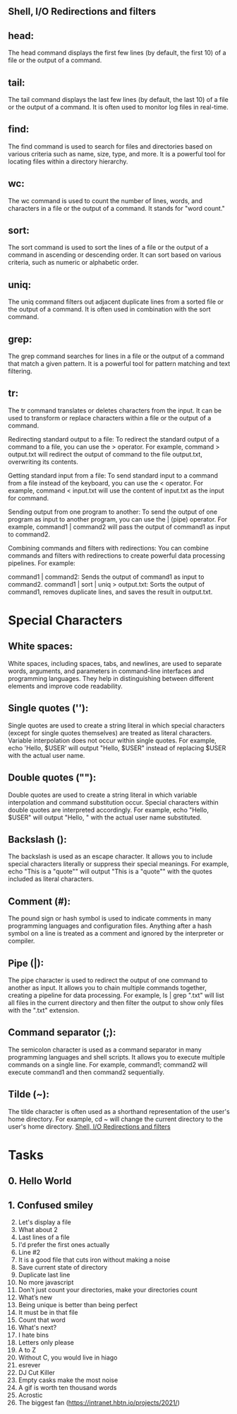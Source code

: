 ## Shell, I/O Redirections and filters
## head: 
The head command displays the first few lines (by default, the first 10) of a file or the output of a command.

## tail: 
The tail command displays the last few lines (by default, the last 10) of a file or the output of a command. It is often used to monitor log files in real-time.

## find: 
The find command is used to search for files and directories based on various criteria such as name, size, type, and more. It is a powerful tool for locating files within a directory hierarchy.

## wc: 
The wc command is used to count the number of lines, words, and characters in a file or the output of a command. It stands for "word count."

## sort: 
The sort command is used to sort the lines of a file or the output of a command in ascending or descending order. It can sort based on various criteria, such as numeric or alphabetic order.

## uniq: 
The uniq command filters out adjacent duplicate lines from a sorted file or the output of a command. It is often used in combination with the sort command.

## grep: 
The grep command searches for lines in a file or the output of a command that match a given pattern. It is a powerful tool for pattern matching and text filtering.

## tr: 
The tr command translates or deletes characters from the input. It can be used to transform or replace characters within a file or the output of a command.

Redirecting standard output to a file: To redirect the standard output of a command to a file, you can use the > operator. For example, command > output.txt will redirect the output of command to the file output.txt, overwriting its contents.

Getting standard input from a file: To send standard input to a command from a file instead of the keyboard, you can use the < operator. For example, command < input.txt will use the content of input.txt as the input for command.

Sending output from one program to another: To send the output of one program as input to another program, you can use the | (pipe) operator. For example, command1 | command2 will pass the output of command1 as input to command2.

Combining commands and filters with redirections: You can combine commands and filters with redirections to create powerful data processing pipelines. For example:

command1 | command2: Sends the output of command1 as input to command2.
command1 | sort | uniq > output.txt: Sorts the output of command1, removes duplicate lines, and saves the result in output.txt.
# Special Characters
## White spaces: 
White spaces, including spaces, tabs, and newlines, are used to separate words, arguments, and parameters in command-line interfaces and programming languages. They help in distinguishing between different elements and improve code readability.

## Single quotes (''): 
Single quotes are used to create a string literal in which special characters (except for single quotes themselves) are treated as literal characters. Variable interpolation does not occur within single quotes. For example, echo 'Hello, $USER' will output "Hello, $USER" instead of replacing $USER with the actual user name.

## Double quotes (""): 
Double quotes are used to create a string literal in which variable interpolation and command substitution occur. Special characters within double quotes are interpreted accordingly. For example, echo "Hello, $USER" will output "Hello, <username>" with the actual user name substituted.

## Backslash (): 
The backslash is used as an escape character. It allows you to include special characters literally or suppress their special meanings. For example, echo "This is a \"quote\"" will output "This is a "quote"" with the quotes included as literal characters.

## Comment (#): 
The pound sign or hash symbol is used to indicate comments in many programming languages and configuration files. Anything after a hash symbol on a line is treated as a comment and ignored by the interpreter or compiler.

## Pipe (|): 
The pipe character is used to redirect the output of one command to another as input. It allows you to chain multiple commands together, creating a pipeline for data processing. For example, ls | grep ".txt" will list all files in the current directory and then filter the output to show only files with the ".txt" extension.

## Command separator (;): 
The semicolon character is used as a command separator in many programming languages and shell scripts. It allows you to execute multiple commands on a single line. For example, command1; command2 will execute command1 and then command2 sequentially.

## Tilde (~): 
The tilde character is often used as a shorthand representation of the user's home directory. For example, cd ~ will change the current directory to the user's home directory.
[Shell, I/O Redirections and filters](https://intranet.hbtn.io/projects/2021/)
# Tasks 
## 0. Hello World
## 1. Confused smiley
2. Let's display a file
3. What about 2
4. Last lines of a file
5. I'd prefer the first ones actually
6. Line #2
7. It is a good file that cuts iron without making a noise
8. Save current state of directory
9. Duplicate last line
10. No more javascript
11. Don't just count your directories, make your directories count
12. What’s new
13. Being unique is better than being perfect
14. It must be in that file
15. Count that word
16. What's next?
17. I hate bins
18. Letters only please
19. A to Z
20. Without C, you would live in hiago
21. esrever
22. DJ Cut Killer
23. Empty casks make the most noise
24. A gif is worth ten thousand words
25. Acrostic
26. The biggest fan
(https://intranet.hbtn.io/projects/2021/)
